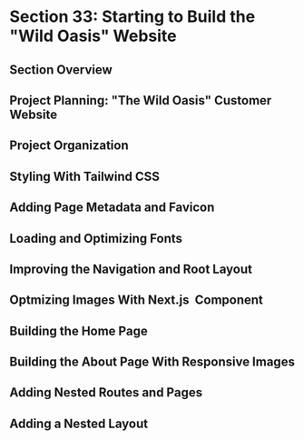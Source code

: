 # Section 33: Starting to Build the "Wild Oasis" Website 

## Section Overview 

## Project Planning: "The Wild Oasis" Customer Website 

## Project Organization 

## Styling With Tailwind CSS 

## Adding Page Metadata and Favicon 

## Loading and Optimizing Fonts 

## Improving the Navigation and Root Layout 

## Optmizing Images With Next.js <Image /> Component 

## Building the Home Page 

## Building the About Page With Responsive Images 

## Adding Nested Routes and Pages 

## Adding a Nested Layout 